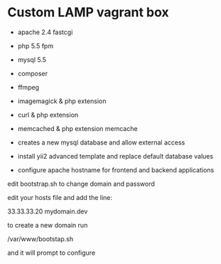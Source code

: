 
# Custom LAMP vagrant box

- apache 2.4 fastcgi 
- php 5.5 fpm
- mysql 5.5
- composer
- ffmpeg
- imagemagick & php extension
- curl & php extension
- memcached & php extension memcache


- creates a new mysql database and allow external access 
- install yii2 advanced template and replace default database values
- configure apache hostname for frontend and backend applications 


edit bootstrap.sh to change domain and password


edit your hosts file and add the line:

33.33.33.20 mydomain.dev

to create a new domain run 

/var/www/bootstap.sh

and it will prompt to configure 
